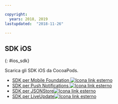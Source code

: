 ```yaml
---

copyright:
  years: 2018, 2019
lastupdated:  "2018-11-26"

---
```


##	SDK iOS
{: #ios_sdk}

Scarica gli SDK iOS da CocoaPods.

* [SDK per Mobile Foundation ![Icona link esterno](../../icons/launch-glyph.svg "Icona link esterno")](https://cocoapods.org/pods/IBMMobileFirstPlatformFoundation)
* [SDK per Push Notifications ![Icona link esterno](../../icons/launch-glyph.svg "Icona link esterno")](https://cocoapods.org/pods/IBMMobileFirstPlatformFoundationPush)
* [SDK per JSONStore![Icona link esterno](../../icons/launch-glyph.svg "Icona link esterno")](https://cocoapods.org/pods/IBMMobileFirstPlatformFoundationJSONStore)
* [SDK per LiveUpdate![Icona link esterno](../../icons/launch-glyph.svg "Icona link esterno")](https://cocoapods.org/pods/IBMMobileFirstPlatformFoundationLiveUpdate)

